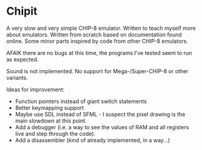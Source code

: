 # Chipit

A very slow and very simple CHIP-8 emulator.
Written to teach myself more about emulators.
Written from scratch based on documentation found online.
Some minor parts inspired by code from other CHIP-8 emulators.

AFAIK there are no bugs at this time, the programs I've tested seem to run as expected.

Sound is not implemented.
No support for Mega-/Super-CHIP-8 or other variants.

Ideas for improvement:
* Function pointers instead of giant switch statements
* Better keymapping support
* Maybe use SDL instead of SFML - I suspect the pixel drawing is the main slowdown at this point.
* Add a debugger (i.e. a way to see the values of RAM and all registers live and step through the code).
* Add a disassembler (kind of already implemented, in a way...)
